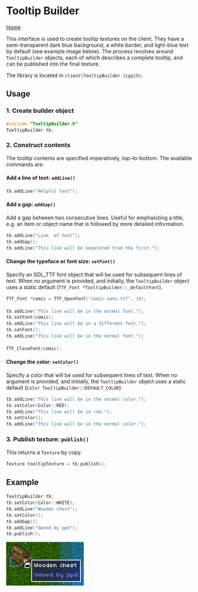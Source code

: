 # Tooltip Builder

[Home](../index.md)

This interface is used to create tooltip textures on the client.  They have a semi-transparent dark blue background, a white border, and light-blue text by default (see example image below).  The process revolves around `TooltipBuilder` objects, each of which describes a complete tooltip, and can be published into the final texture.

The library is located in `client\TooltipBuilder.(cpp|h)`.

## Usage
### 1. Create builder object
```cpp
#include "TooltipBuilder.h"
TooltipBuilder tb;
```

### 2. Construct contents
The tooltip contents are specified imperatively, top-to-bottom.  The available commands are:

#### Add a line of text: `addLine()`
```cpp
tb.addLine("Helpful text");
```

#### Add a gap: `addGap()`
Add a gap between two consecutive lines.  Useful for emphasizing a title, e.g. an item or object name that is followed by more detailed information.
```cpp
tb.addLine("Line  of text");
tb.addGap();
tb.addLine("This line will be separated from the first.");
```

#### Change the typeface or font size: `setFont()`
Specify an SDL_TTF font object that will be used for subsequent lines of text.  When no argument is provided, and initially, the `TooltipBuilder` object uses a static default (`TTF_Font *TooltipBuilder::_defaultFont`).
```cpp
TTF_Font *comic = TTF_OpenFont("comic sans.ttf", 10);

tb.addLine("This line will be in the normal font.");
tb.setFont(comic);
tb.addLine("This line will be in a different font.");
tb.setFont();
tb.addLine("This line will be in the normal font.");

TTF_CloseFont(comic);
```

#### Change the color: `setColor()`
Specify a color that will be used for subsequent lines of text.  When no argument is provided, and initially, the `TooltipBuilder` object uses a static default (`Color TooltipBuilder::DEFAULT_COLOR`).
```cpp
tb.addLine("This line will be in the normal color.");
tb.setColor(Color::RED);
tb.addLine("This line will be in red.");
tb.setColor();
tb.addLine("This line will be in the normal color.");
```

### 3. Publish texture: `publish()`
This returns a `Texture` by copy.
```cpp
Texture tooltipTexture = tb.publish();
```

## Example
```cpp
TooltipBuilder tb;
tb.setColor(Color::WHITE);
tb.addLine("Wooden chest");
tb.setColor();
tb.addGap();
tb.addLine("Owned by ppd");
tb.publish();
```
![Object tooltip](tooltip.png)
